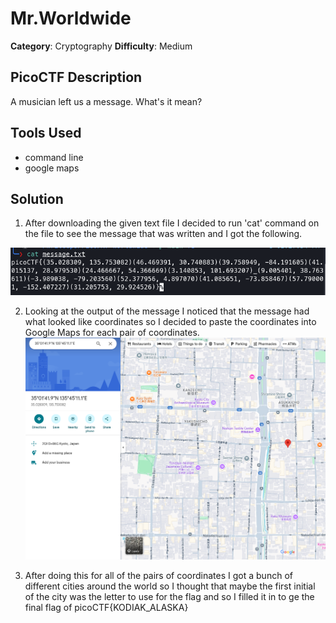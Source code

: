 # Mr.Worldwide

**Category**: Cryptography
**Difficulty**: Medium

## PicoCTF Description
A musician left us a message. What's it mean?

## Tools Used
- command line
- google maps

## Solution
1. After downloading the given text file I decided to run 'cat' command on the file to see
    the message that was written and I got the following.

![Output](./catmessage.png)


2. Looking at the output of the message I noticed that the message had what looked like coordinates
    so I decided to paste the coordinates into Google Maps for each pair of coordinates.
![Output](./google.png)

3. After doing this for all of the pairs of coordinates I got a bunch of different cities around the
    world so I thought that maybe the first initial of the city was the letter to use for the flag
    and so I filled it in to ge the final flag of picoCTF{KODIAK_ALASKA}